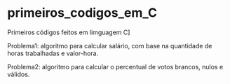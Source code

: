 # primeiros_codigos_em_C
Primeiros códigos feitos em limguagem C]

Problema1: algoritmo para calcular salário, com base na quantidade de horas trabalhadas e valor-hora.

Problema2:  algoritmo para calcular o percentual de votos brancos, nulos e válidos.

